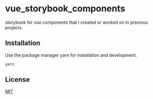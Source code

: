 # vue_storybook_components

storybook for vue components that I created or worked on in previous projects

## Installation

Use the package manager yarn for installation and development.

```bash
yarn
```

## License
[MIT](https://choosealicense.com/licenses/mit/)
